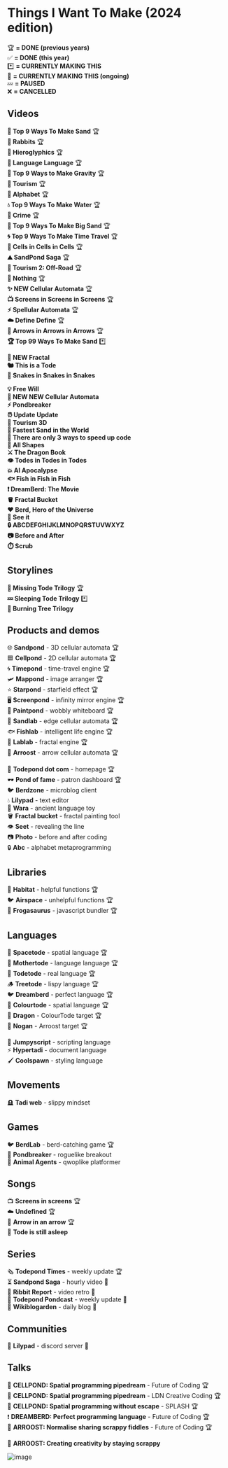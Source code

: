 # Things I Want To Make (2024 edition)

🏆 **= DONE (previous years)**<br>
✅ **= DONE (this year)**<br>
*️⃣ **= CURRENTLY MAKING THIS**<br>
🔄 **= CURRENTLY MAKING THIS (ongoing)**<br>
💤 **= PAUSED**<br>
❌ **= CANCELLED**<br>

## Videos
**🏅 Top 9 Ways To Make Sand** 🏆<br>
**🐰 Rabbits** 🏆<br>
**🏺 Hieroglyphics** 🏆<br>
**👄 Language Language** 🏆<br>
**🍎 Top 9 Ways to Make Gravity** 🏆<br>
**🧳 Tourism** 🏆<br>
**🐸 Alphabet** 🏆<br>
**💧 Top 9 Ways To Make Water** 🏆<br>
**🚨 Crime** 🏆<br>
**🦕 Top 9 Ways To Make Big Sand** 🏆<br>
**🌀 Top 9 Ways To Make Time Travel** 🏆<br>
**🦠 Cells in Cells in Cells** 🏆<br>
**⛰️ SandPond Saga** 🏆<br>
**🚩 Tourism 2: Off-Road** 🏆<br>
**🤖 Nothing** 🏆<br>
**✨ NEW Cellular Automata** 🏆<br>
**📺 Screens in Screens in Screens** 🏆<br>
**⚡ Spellular Automata** 🏆<br>
**☁️ Define Define** 🏆<br>
**🎵 Arrows in Arrows in Arrows** 🏆<br>
**🏆 Top 99 Ways To Make Sand** *️⃣<br>

**🌈 NEW Fractal**<br>
**🐿️ This is a Tode**<br>
**🐍 Snakes in Snakes in Snakes**<br>

**💡 Free Will**<br>
**🌈 NEW NEW Cellular Automata**<br>
**⚡ Pondbreaker**<br>
**⏰ Update Update**<br>
**🚀 Tourism 3D**<br>
**🐌 Fastest Sand in the World**<br>
**🐢 There are only 3 ways to speed up code**<br>
**🔵 All Shapes**<br>
**⚔️ The Dragon Book**<br>
**👁️ Todes in Todes in Todes**<br>
**💥 AI Apocalypse**<br>
**🐟 Fish in Fish in Fish**<br>
**❗ DreamBerd: The Movie**<br>
**🪣 Fractal Bucket**<br>
**♥️ Berd, Hero of the Universe**<br>
**👀 See it**<br>
**🔒 ABCDEFGHIJKLMNOPQRSTUVWXYZ**<br>
**📷 Before and After**<br>
**⏱️ Scrub**<br>

## Storylines
**🐸 Missing Tode Trilogy** 🏆<br>
**💤 Sleeping Tode Trilogy** *️⃣<br>
**🌳 Burning Tree Trilogy**<br>

## Products and demos
🌐 **Sandpond** - 3D cellular automata 🏆<br>
🟦 **Cellpond** - 2D cellular automata 🏆<br>
🌀 **Timepond** - time-travel engine 🏆<br>
🛩️ **Mappond** - image arranger 🏆<br>
⭐ **Starpond** - starfield effect 🏆<br>
🖥️ **Screenpond** - infinity mirror engine 🏆<br>
🎨 **Paintpond** - wobbly whiteboard 🏆<br>
🔲 **Sandlab** - edge cellular automata 🏆<br>
🐟 **Fishlab** - intelligent life engine 🏆<br>
🔎 **Lablab** - fractal engine 🏆<br>
🎵 **Arroost** - arrow cellular automata 🏆<br>

🐸 **Todepond dot com** - homepage 🏆<br>
🕶️ **Pond of fame** - patron dashboard 🏆<br>
🐦 **Berdzone** - microblog client<br>
💧 **Lilypad** - text editor<br>
💬 **Wara** - ancient language toy<br>
🪣 **Fractal bucket** - fractal painting tool<br>
👁️ **Seet** - revealing the line<br>
📷 **Photo** - before and after coding<br>
🔒 **Abc** - alphabet metaprogramming<br>

## Libraries
🌱 **Habitat** - helpful functions 🏆<br>
🐦 **Airspace** - unhelpful functions 🏆<br>
🦖 **Frogasaurus** - javascript bundler 🏆<br>

## Languages
💫 **Spacetode** - spatial language 🏆<br>
👑 **Mothertode** - language language 🏆<br>
🐸 **Todetode** - real language 🏆<br>
🪵 **Treetode** - lispy language 🏆<br>
🐦 **Dreamberd** - perfect language 🏆<br>
🌈 **Colourtode** - spatial language 🏆<br>
🐉 **Dragon** - ColourTode target 🏆<br>
🔌 **Nogan** - Arroost target 🏆<br>

🐸 **Jumpyscript** - scripting language<br>
⚡ **Hypertadi** - document language<br>
🖌️ **Coolspawn** - styling language<br>

## Movements
🪦 **Tadi web** - slippy mindset<br>

## Games
🐦 **BerdLab** - berd-catching game 🏆<br>
🤖 **Pondbreaker** - roguelike breakout<br>
🚨 **Animal Agents** - qwoplike platformer<br>

## Songs
📺 **Screens in screens** 🏆<br>
☁️ **Undefined** 🏆<br>
🎵 **Arrow in an arrow** 🏆<br>
🐸 **Tode is still asleep**<br>

## Series
🗞️ **Todepond Times** - weekly update 🏆<br>
⏳ **Sandpond Saga** - hourly video 🔄<br>
📜 **Ribbit Report** - video retro 🔄<br>
📢 **Todepond Pondcast** - weekly update 🔄<br>
💬 **Wikiblogarden** - daily blog 🔄<br>

## Communities
🌱 **Lilypad** - discord server 🔄<br>

## Talks
🚀 **CELLPOND: Spatial programming pipedream** - Future of Coding 🏆<br>
🚀 **CELLPOND: Spatial programming pipedream** - LDN Creative Coding 🏆<br>
🚀 **CELLPOND: Spatial programming without escape** - SPLASH 🏆<br>
❗ **DREAMBERD: Perfect programming language** - Future of Coding 🏆<br>
🎵 **ARROOST: Normalise sharing scrappy fiddles** - Future of Coding 🏆<br>

🎵 **ARROOST: Creating creativity by staying scrappy**<br>

![image](https://github.com/TodePond/ThingsIWantToMake/assets/15892272/27f32d72-5dd1-4b56-bc14-7569330e4606)

